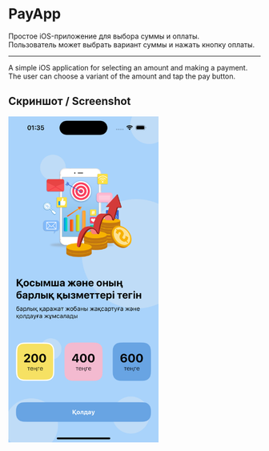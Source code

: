 # PayApp  

Простое iOS-приложение для выбора суммы и оплаты.  
Пользователь может выбрать вариант суммы и нажать кнопку оплаты.  

---

A simple iOS application for selecting an amount and making a payment.  
The user can choose a variant of the amount and tap the pay button.  

## Скриншот / Screenshot

<img src="screenshot.png" alt="App Screenshot" width="300">

